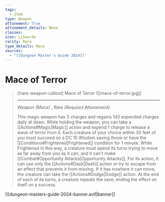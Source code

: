 ```yaml
---
tags:
  - Item
type: Weapon
attunement: True
attunement_details: None
classes:
icon: LiSwords
rarity: Rare
type_details: Mace
sources: 
  - "[[Dungeon Master's Guide 2024]]"
---
```

# Mace of Terror
>[!rare-weapon-callout] Mace of Terror
>![[mace-of-terror.jpg]]
>
>- - -
>_Weapon (Mace) , Rare (Requires Attunement)_
>
>This magic weapon has 3 charges and regains 1d3 expended charges daily at dawn. While holding the weapon, you can take a [[Actions#Magic\|Magic]] action and expend 1 charge to release a wave of terror from it. Each creature of your choice within 30 feet of you must succeed on a DC 15 Wisdom saving throw or have the [[Conditions#Frightened\|Frightened]] condition for 1 minute. While Frightened in this way, a creature must spend its turns trying to move as far away from you as it can, and it can't make [[Combat#Opportunity Attacks\|Opportunity Attacks]]. For its action, it can use only the [[Actions#Dash\|Dash]] action or try to escape from an effect that prevents it from moving. If it has nowhere it can move, the creature can take the [[Actions#Dodge\|Dodge]] action. At the end of each of its turns, a creature repeats the save, ending the effect on itself on a success.

![[dungeon-masters-guide-2024-banner.avif|banner]]
